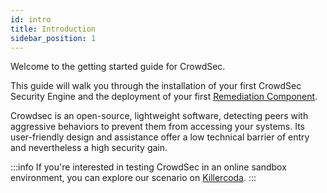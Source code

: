 ```yaml
---
id: intro
title: Introduction
sidebar_position: 1
---
```


Welcome to the getting started guide for CrowdSec.

This guide will walk you through the installation of your first CrowdSec Security Engine and the deployment of your first [Remediation Component](/bouncers/intro.md).

Crowdsec is an open-source, lightweight software, detecting peers with aggressive behaviors to prevent them from accessing your systems. Its user-friendly design and assistance offer a low technical barrier of entry and nevertheless a high security gain.

:::info
If you're interested in testing CrowdSec in an online sandbox environment, you can explore our scenario on [Killercoda](https://killercoda.com/iiamloz/scenario/crowdsec-setup).
:::
